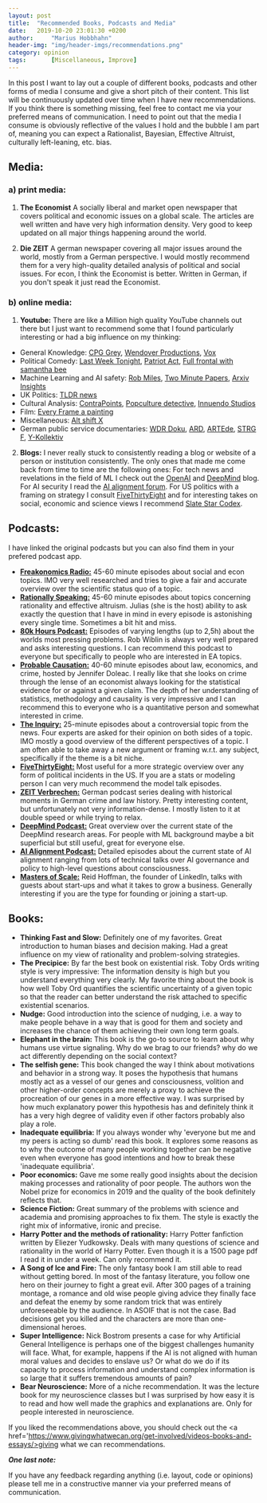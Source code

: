 ```yaml
---
layout: post
title:  "Recommended Books, Podcasts and Media"
date:   2019-10-20 23:01:30 +0200
author:     "Marius Hobbhahn"
header-img: "img/header-imgs/recommendations.png"
category: opinion
tags:       [Miscellaneous, Improve]
---
```


In this post I want to lay out a couple of different books, podcasts and other forms of media I consume and give a short pitch of their content. This list will be continuously updated over time when I have new recommendations. If you think there is something missing, feel free to contact me via your preferred means of communication. I need to point out that the media I consume is obviously reflective of the values I hold and the bubble I am part of, meaning you can expect a Rationalist, Bayesian, Effective Altruist, culturally left-leaning, etc. bias.

## **Media:**

### a) print media:

1. **The Economist** A socially liberal and market open newspaper that covers political and economic issues on a global scale. The articles are well written and have very high information density. Very good to keep updated on all major things happening around the world.

2. **Die ZEIT** A german newspaper covering all major issues around the world, mostly from a German perspective. I would mostly recommend them for a very high-quality detailed analysis of political and social issues. For econ, I think the Economist is better. Written in German, if you don't speak it just read the Economist.

### b) online media:

1. **Youtube:** There are like a Million high quality YouTube channels out there but I just want to recommend some that I found particularly interesting or had a big influence on my thinking:
  * General Knowledge: <a href='https://www.youtube.com/user/CGPGrey'>CPG Grey</a>, <a href='https://www.youtube.com/user/Wendoverproductions'>Wendover Productions</a>, <a href='https://www.youtube.com/user/voxdotcom'>Vox</a>
  * Political Comedy: <a href='https://www.youtube.com/user/LastWeekTonight'>Last Week Tonight</a>, <a href='https://www.youtube.com/channel/UCarEovlrD9QY-fy-Z6apIDQ'>Patriot Act</a>,  <a href='https://www.youtube.com/channel/UC18vz5hUUqxbGvym9ghtX_w'>Full frontal with samantha bee</a>
  * Machine Learning and AI safety: <a href='https://www.youtube.com/channel/UCLB7AzTwc6VFZrBsO2ucBMg'>Rob Miles</a>, <a href='https://www.youtube.com/user/keeroyz'>Two Minute Papers</a>, <a href='https://www.youtube.com/channel/UCNIkB2IeJ-6AmZv7bQ1oBYg'>Arxiv Insights</a>
  * UK Politics: <a href='https://www.youtube.com/channel/UCSMqateX8OA2s1wsOR2EgJA'>TLDR news</a>
  * Cultural Analysis: <a href='https://www.youtube.com/user/ContraPoints'>ContraPoints</a>, <a href='https://www.youtube.com/user/rebelliouspixels'>Popculture detective</a>, <a href='https://www.youtube.com/channel/UC5fdssPqmmGhkhsJi4VcckA'>Innuendo Studios</a>
  * Film: <a href='https://www.youtube.com/user/everyframeapainting'>Every Frame a painting</a>
  * Miscellaneous: <a href='https://www.youtube.com/user/JaiWbio'>Alt shift X</a>
  * German public service documentaries: <a href='https://www.youtube.com/channel/UCUuab1dctZzN5ZmRmQnTzkg'>WDR Doku</a>, <a href='https://www.youtube.com/user/ARD'>ARD</a>, <a href='https://www.youtube.com/user/ARTEde'>ARTEde</a>, <a href='https://www.youtube.com/channel/UCfa7jJFYnn3P5LdJXsFkrjw'>STRG F</a>, <a href='https://www.youtube.com/channel/UCLoWcRy-ZjA-Erh0p_VDLjQ'>Y-Kollektiv</a>

2. **Blogs:** I never really stuck to consistently reading a blog or website of a person or institution consistently. The only ones that made me come back from time to time are the following ones: For tech news and revelations in the field of ML I check out the <a href='https://openai.com/blog/'>OpenAI</a> and <a href='https://deepmind.com/blog'>DeepMind</a> blog. For AI security I read the <a href='https://www.alignmentforum.org/'>AI alignment forum</a>. For US politics with a framing on strategy I consult <a href='https://fivethirtyeight.com/'>FiveThirtyEight</a> and for interesting takes on social, economic and science views I recommend <a href='https://slatestarcodex.com/'>Slate Star Codex</a>.


## **Podcasts:**

I have linked the original podcasts but you can also find them in your prefered podcast app. 

- <a href='https://freakonomics.com/archive/'><strong>Freakonomics Radio:</strong></a> 45-60 minute episodes about social and econ topics. IMO very well researched and tries to give a fair and accurate overview over the scientific status quo of a topic.
- <a href='http://rationallyspeakingpodcast.org/archive/'><strong>Rationally Speaking:</strong></a> 45-60 minute episodes about topics concerning rationality and effective altruism. Julias (she is the host) ability to ask exactly the question that I have in mind in every episode is astonishing every single time. Sometimes a bit hit and miss.
- <a href='https://80000hours.org/podcast/'><strong>80k Hours Podcast:</strong></a> Episodes of varying lengths (up to 2,5h) about the worlds most pressing problems. Rob Wiblin is always very well prepared and asks interesting questions. I can recommend this podcast to everyone but specifically to people who are interested in EA topics. 
- <a href='https://www.probablecausation.com/podcasts'><strong>Probable Causation:</strong></a> 40-60 minute episodes about law, economics, and crime, hosted by Jennifer Doleac. I really like that she looks on crime through the lense of an economist always looking for the statistical evidence for or against a given claim. The depth of her understanding of statistics, methodology and causality is very impressive and I can recommend this to everyone who is a quantitative person and somewhat interested in crime. 
- <a href='https://www.bbc.co.uk/programmes/p029399x/episodes/downloads'><strong>The Inquiry:</strong></a> 25-minute episodes about a controversial topic from the news. Four experts are asked for their opinion on both sides of a topic. IMO mostly a good overview of the different perspectives of a topic. I am often able to take away a new argument or framing w.r.t. any subject, specifically if the theme is a bit niche.
- <a href='https://fivethirtyeight.com/podcasts/'><strong>FiveThirtyEight:</strong></a> Most useful for a more strategic overview over any form of political incidents in the US. If you are a stats or modeling person I can very much recommend the model talk episodes.
- <a href='https://www.zeit.de/serie/verbrechen'><strong>ZEIT Verbrechen:</strong></a> German podcast series dealing with historical moments in German crime and law history. Pretty interesting content, but unfortunately not very information-dense. I mostly listen to it at double speed or while trying to relax.
- <a href='https://deepmind.com/learning-resources/deepmind-the-podcast'><strong>DeepMind Podcast:</strong></a> Great overview over the current state of the DeepMind research areas. For people with ML background maybe a bit superficial but still useful, great for everyone else.
- <a href='https://futureoflife.org/ai-alignment-podcast/'><strong>AI Alignment Podcast:</strong></a> Detailed episodes about the current state of AI alignment ranging from lots of technical talks over AI governance and policy to high-level questions about consciousness.
- <a href='https://mastersofscale.com/'><strong>Masters of Scale:</strong></a> Reid Hoffman, the founder of LinkedIn, talks with guests about start-ups and what it takes to grow a business. Generally interesting if you are the type for founding or joining a start-up.


## **Books:**
- **Thinking Fast and Slow:** Definitely one of my favorites. Great introduction to human biases and decision making. Had a great influence on my view of rationality and problem-solving strategies.
- **The Precipice:** By far the best book on existential risk. Toby Ords writing style is very impressive: The information density is high but you understand everything very clearly. My favorite thing about the book is how well Toby Ord quantifies the scientific uncertainty of a given topic so that the reader can better understand the risk attached to specific existential scenarios. 
- **Nudge:** Good introduction into the science of nudging, i.e. a way to make people behave in a way that is good for them and society and increases the chance of them achieving their own long term goals.
- **Elephant in the brain:** This book is the go-to source to learn about why humans use virtue signaling. Why do we brag to our friends? why do we act differently depending on the social context?
- **The selfish gene:** This book changed the way I think about motivations and behavior in a strong way. It poses the hypothesis that humans mostly act as a vessel of our genes and consciousness, volition and other higher-order concepts are merely a proxy to achieve the procreation of our genes in a more effective way. I was surprised by how much explanatory power this hypothesis has and definitely think it has a very high degree of validity even if other factors probably also play a role.
- **Inadequate equilibria:** If you always wonder why 'everyone but me and my peers is acting so dumb' read this book. It explores some reasons as to why the outcome of many people working together can be negative even when everyone has good intentions and how to break these 'inadequate equilibria'.
- **Poor economics:** Gave me some really good insights about the decision making processes and rationality of poor people. The authors won the Nobel prize for economics in 2019 and the quality of the book definitely reflects that.
- **Science Fiction:** Great summary of the problems with science and academia and promising approaches to fix them. The style is exactly the right mix of informative, ironic and precise. 
- **Harry Potter and the methods of rationality:** Harry Potter fanfiction written by Eliezer Yudkowsky. Deals with many questions of science and rationality in the world of Harry Potter. Even though it is a 1500 page pdf I read it in under a week. Can only recommend it.
- **A Song of Ice and Fire:** The only fantasy book I am still able to read without getting bored. In most of the fantasy literature, you follow one hero on their journey to fight a great evil. After 300 pages of a training montage, a romance and old wise people giving advice they finally face and defeat the enemy by some random trick that was entirely unforeseeable by the audience. In ASOIF that is not the case. Bad decisions get you killed and the characters are more than one-dimensional heroes.
- **Super Intelligence:** Nick Bostrom presents a case for why Artificial General Intelligence is perhaps one of the biggest challenges humanity will face. What, for example, happens if the AI is not aligned with human moral values and decides to enslave us? Or what do we do if its capacity to process information and understand complex information is so large that it suffers tremendous amounts of pain?
- **Bear Neuroscience:** More of a niche recommendation. It was the lecture book for my neuroscience classes but I was surprised by how easy it is to read and how well made the graphics and explanations are. Only for people interested in neuroscience.

If you liked the recommendations above, you should check out the <a href='https://www.givingwhatwecan.org/get-involved/videos-books-and-essays/>giving what we can recommendations</a>. 

***One last note:***

If you have any feedback regarding anything (i.e. layout, code or opinions) please tell me in a constructive manner via your preferred means of communication.




